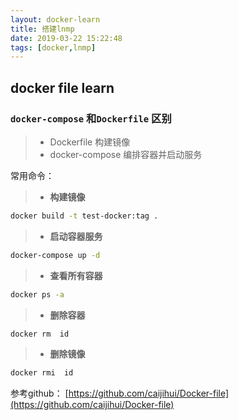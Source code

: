 ```yaml
---
layout: docker-learn
title: 搭建lnmp
date: 2019-03-22 15:22:48
tags: [docker,lnmp]
---
```


## docker file learn 

### `docker-compose` 和`Dockerfile` 区别

> - Dockerfile  构建镜像
> - docker-compose 编排容器并启动服务

常用命令：
> - **构建镜像**  
```sh
docker build -t test-docker:tag .
```
> - **启动容器服务** 
 ```sh
 docker-compose up -d
 ```
> - **查看所有容器** 
 ```sh
 docker ps -a 
 ```
> - **删除容器**  
```sh
docker rm  id
```
> - **删除镜像**  
```sh
docker rmi  id
```



参考github： [https://github.com/caijihui/Docker-file](https://github.com/caijihui/Docker-file)

